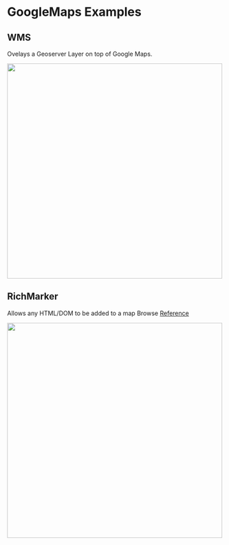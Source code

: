 # GoogleMaps Examples

## WMS ##

Ovelays a Geoserver Layer on top of Google Maps.

<img src="http://dl.dropbox.com/u/64281809/googlemaps_examples/wms.png" width="500px">

## RichMarker ##

Allows any HTML/DOM to be added to a map Browse [Reference](http://google-maps-utility-library-v3.googlecode.com/svn/trunk/richmarker/docs/reference.html)

<img src="http://dl.dropbox.com/u/64281809/googlemaps_examples/richmarker.png" width="500px">

